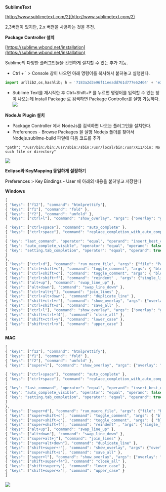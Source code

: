 **SublimeText**

[http://www.sublimetext.com/2](http://www.sublimetext.com/2) 

2,3버전이 있지만, 2.x 버전을 사용하는 것을 추천.

**Package Controller 설치**

[https://sublime.wbond.net/installation](https://sublime.wbond.net/installation)

Sublime의 다양한 플러그인들을 간편하게 설치할 수 있는 추가 기능.

* Ctrl + ` &gt; Console 창이 나오면 아래 명령어를 복사해서 붙혀놓고 실행한다.

```javascript
import urllib2,os,hashlib; h = '7183a2d3e96f11eeadd761d777e62404' + 'e330c659d4bb41d3bdf022e94cab3cd0'; pf = 'Package Control.sublime-package'; ipp = sublime.installed_packages_path(); os.makedirs( ipp ) if not os.path.exists(ipp) else None; urllib2.install_opener( urllib2.build_opener( urllib2.ProxyHandler()) ); by = urllib2.urlopen( 'http://sublime.wbond.net/' + pf.replace(' ', '%20')).read(); dh = hashlib.sha256(by).hexdigest(); open( os.path.join( ipp, pf), 'wb' ).write(by) if dh == h else None; print('Error validating download (got %s instead of %s), please try manual install' % (dh, h) if dh != h else 'Please restart Sublime Text to finish installation')
```

* Sublime Text를 재시작한 후 Ctrl+Shift+P 를 누르면 명령어를 입력할 수 있는 창이 나오는데 Install Package 로 검색하면 Package Controller를 실행 가능하다.
![](https://raw.githubusercontent.com/newyork-tribe/study-node.js/master/tutorial/setup/image/package.png)

**NodeJs Plugin 설치**

* Package Controller 에서 NodeJs를 검색하면 나오는 플러그인을 설치한다.
* Preferences - Browse Packages 을 실행 Nodejs 폴더를 찾아서 Nodejs.sublime-build 파일에 다음 코드를 추가

```
"path": "/usr/bin:/bin:/usr/sbin:/sbin:/usr/local/bin:/usr/X11/bin: No such file or directory"
```

![](http://cfile7.uf.tistory.com/image/1160494B4F3A62A226D74D)

**Eclipse와 KeyMapping 동일하게 설정하기**

Preferences &gt; Key Bindings - User 에 아래의 내용을 붙혀넣고 저장한다

**Windows**
```javascript
[
{ "keys": ["f12"], "command": "htmlprettify"},
{ "keys": ["f1"], "command": "fold" },
{ "keys": ["f2"], "command": "unfold" },
{ "keys": ["ctrl+l"], "command": "show_overlay", "args": {"overlay": "goto", "text": "@"} },

{ "keys": ["ctrl+space"], "command": "auto_complete" },
{ "keys": ["ctrl+space"], "command": "replace_completion_with_auto_complete", "context":
[
{ "key": "last_command", "operator": "equal", "operand": "insert_best_completion" },
{ "key": "auto_complete_visible", "operator": "equal", "operand": false },
{ "key": "setting.tab_completion", "operator": "equal", "operand": true }
]
},
{ "keys": ["ctrl+d"], "command": "run_macro_file", "args": {"file": "Packages/Default/Delete Line.sublime-macro"} },
{ "keys": ["ctrl+shift+c"], "command": "toggle_comment", "args": { "block": false } },
{ "keys": ["ctrl+shift+c"], "command": "toggle_comment", "args": { "block": true } },
{ "keys": ["ctrl+shift+f"], "command": "reindent" , "args": {"single_line": false}},
{ "keys": ["alt+up"], "command": "swap_line_up" },
{ "keys": ["alt+down"], "command": "swap_line_down" },
{ "keys": ["ctrl+alt+j"], "command": "join_lines" },
{ "keys": ["ctrl+alt+down"], "command": "duplicate_line" },
{ "keys": ["shift+ctrl+r"], "command": "show_overlay", "args": {"overlay": "goto", "show_files": true} },
{ "keys": ["ctrl+shift+s"], "command": "save_all" },
{ "keys": ["ctrl+l"], "command": "show_overlay", "args": {"overlay": "goto", "text": ":"} },
{ "keys": ["shift+ctrl+f4"], "command": "close_all" },
{ "keys": ["shift+ctrl+y"], "command": "lower_case" },
{ "keys": ["shift+ctrl+x"], "command": "upper_case" }
]
```

**MAC**
```javascript
[
{ "keys": ["f12"], "command": "htmlprettify"},
{ "keys": ["f1"], "command": "fold" },
{ "keys": ["f2"], "command": "unfold" },
{ "keys": ["super+l"], "command": "show_overlay", "args": {"overlay": "goto", "text": "@"} },

{ "keys": ["ctrl+space"], "command": "auto_complete" },
{ "keys": ["ctrl+space"], "command": "replace_completion_with_auto_complete", "context":
[
{ "key": "last_command", "operator": "equal", "operand": "insert_best_completion" },
{ "key": "auto_complete_visible", "operator": "equal", "operand": false },
{ "key": "setting.tab_completion", "operator": "equal", "operand": true }
]
},
{ "keys": ["super+d"], "command": "run_macro_file", "args": {"file": "Packages/Default/Delete Line.sublime-macro"} },
{ "keys": ["super+shift+c"], "command": "toggle_comment", "args": { "block": false } },
{ "keys": ["super+shift+c"], "command": "toggle_comment", "args": { "block": true } },
{ "keys": ["super+shift+f"], "command": "reindent" , "args": {"single_line": false}},
{ "keys": ["alt+up"], "command": "swap_line_up" },
{ "keys": ["alt+down"], "command": "swap_line_down" },
{ "keys": ["super+alt+j"], "command": "join_lines" },
{ "keys": ["super+alt+down"], "command": "duplicate_line" },
{ "keys": ["shift+super+r"], "command": "show_overlay", "args": {"overlay": "goto", "show_files": true} },
{ "keys": ["super+shift+s"], "command": "save_all" },
{ "keys": ["super+l"], "command": "show_overlay", "args": {"overlay": "goto", "text": ":"} },
{ "keys": ["shift+super+f4"], "command": "close_all" },
{ "keys": ["shift+super+y"], "command": "lower_case" },
{ "keys": ["shift+super+x"], "command": "upper_case" }
]
```
![](https://raw.githubusercontent.com/newyork-tribe/study-node.js/master/tutorial/setup/image/key.png)
